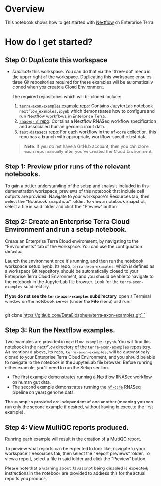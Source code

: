 # Overview

This notebook shows how to get started with [Nextflow](https://www.nextflow.io) on Enterprise Terra.

# How do I get started?

## Step 0: _Duplicate_ this workspace

- *Duplicate* this workspace. You can do that via the 'three-dot' menu in the upper right of the workspace. Duplicating this workspace ensures three Git repositories required for these examples will be automatically cloned when you create a Cloud Environment.

   The required repositories which will be cloned include:
  1. [`terra-axon-examples` example repo](https://github.com/DataBiosphere/terra-axon-examples): Contains JupyterLab notebook `nextflow_examples.ipynb` which demonstrates how to configure and run Nextflow workflows in Enterprise Terra.
  2. [`rnaseq-nf` repo](https://github.com/nextflow-io/rnaseq-nf): Contains a Nextflow RNASeq workflow specification and associated human genomic input data.
  3. [`test-datasets` repo](https://github.com/nf-core/test-datasets): For each workflow in the `nf-core` collection, this repo has a branch with appropriate, workflow-specific test data.
  > **Note**: If you do not have a GitHub account, then you can clone each repo manually after you've created the Cloud Environment.


## Step 1: Preview prior runs of the relevant notebooks.

To gain a better understanding of the setup and analysis included in this demonstration workspace, previews of this notebook that include cell outputs are provided. Navigate to your workspace's Resources tab, then select the "Notebook snapshots" folder. To view a notebook snapshot, select a file in said folder and click the "Preview" button.

## Step 2: Create an Enterprise Terra Cloud Environment and run a setup notebook.

Create an Enterprise Terra Cloud environment, by navigating to the "Environments" tab of the workspace. You can use the configuration defaults.

Launch the environment once it's running, and then run the notebook [workspace_setup.ipynb](https://github.com/DataBiosphere/terra-axon-examples/blob/main/workspace_setup.ipynb). Its repo, `terra-axon-examples`, which is defined as a workspace Git repository, should be automatically cloned to your Enterprise Terra Cloud Environment, and you should be able to navigate to the notebook in the JupyterLab file browser. Look for the `terra-axon-examples` subdirectory.

**If you do not see the `terra-axon-examples` subdirectory**, open a Terminal window on the notebook server (under the **File** menu) and run:
>  ```sh
  git clone https://github.com/DataBiosphere/terra-axon-examples.git```

## Step 3: Run the Nextflow examples.

Two examples are provided in `nextflow_examples.ipynb`. You will find this notebook in [the `nextflow` directory of the `terra-axon-examples` repository](https://github.com/https://github.com/DataBiosphere/terra-axon-examples/tree/main/nextflow).  As mentioned above, its repo, `terra-axon-examples`, will be automatically cloned to your Enterprise Terra Cloud Environment, and you should be able to navigate to the notebook in the JupyterLab file browser. Before running either example, you'll need to run the Setup section.

- The first example demonstrates running a Nextflow RNASeq workflow on human gut data.
- The second example demonstrates running the [`nf-core`](https://nf-co.re/) RNASeq pipeline on yeast genome data.

The examples provided are independent of one another (meaning you can run only the second example if desired, without having to execute the first example).

## Step 4: View MultiQC reports produced.

Running each example will result in the creation of a MultiQC report. 

To preview what reports can be expected to look like, navigate to your workspace's Resources tab, then select the "Report previews" folder. To view a report, select a file in said folder and click the "Preview" button.

Please note that a warning about Javascript being disabled is expected; instructions in the notebook are provided to address this for the actual reports you produce.